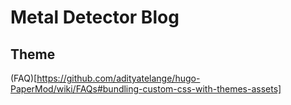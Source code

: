 # Metal Detector Blog

## Theme

(FAQ)[https://github.com/adityatelange/hugo-PaperMod/wiki/FAQs#bundling-custom-css-with-themes-assets]
